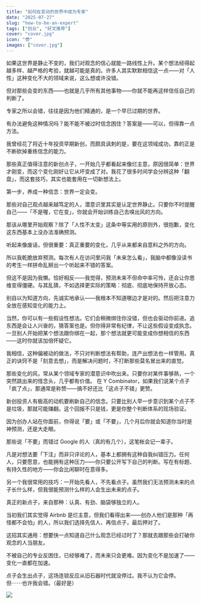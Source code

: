 ```yaml
---
title: "如何在变动的世界中成为专家"
date: "2025-07-27"
slug: "how-to-be-an-expert"
tags: ["创业", "好文推荐"]
cover: "cover.jpg"
icon: "😎"
images: ["cover.jpg"]
---
```

如果这世界是静止不变的，我们对观念的信心就能一路线性上升。某个想法经得起越多样、越严格的考验，就越可能是真的。许多人其实默默相信这一点——对「人性」这种变化不大的领域来说，这么想或许没错。



但对那些会变的东西——也就是几乎所有其他事物——你就不能再这样信任自己的判断了。



专家之所以会错，往往是因为他们精通的，是一个早已过期的世界。



有办法避免这种情况吗？能不能不被过时信念困住？答案是——可以，但得靠一点方法。



我曾经花了将近十年投资早期新创，而颇具讽刺的是，要在这领域成功，靠的正是不断砍掉重练信念的能力。



那些真正值得注意的新创点子，一开始几乎都看起来像烂主意，原因很简单：世界才刚变，而这个变化刚好让它从坏变成了对。我花了很多时间学会分辨这种「翻盘」，而这套技巧，其实也能套用在一切新想法上。



第一步，养成一种信念：世界一定会变。



那些对自己观点越来越笃定的人，潜意识里其实是认定世界静止。只要你不时提醒自己——「不是喔，它在变」，你就会开始训练自己去嗅出风的方向。



那该从哪里开始观察？除了「人性不太变」这条中等实用的原则外，很抱歉，变化这东西基本上没办法准确预测。



听起来像废话，但很重要：真正重要的变化，几乎从来都来自意料之外的方向。



所以我乾脆放弃预测。每次有人在访问里问我「未来怎么看」，我脑中都像没读书的考生一样拼命乱掰出一个听起来不错的答案。



但这不是因为我懒。恰好相反——我觉得，预测未来不但命中率可怜，还会让你思维变得僵硬。与其乱猜，不如选择更实际的策略：彻底、彻底地保持开放心态。



别自以为知道方向，先诚实地承认——我根本不知道哪边才是对的。然后把注意力全放在感知变化的能力上。



当然，你可以有一些假设性想法。它们会稍微绑住你没错，但也会驱动你前进。追东西是会让人兴奋的，猜答案也是。但你得非常有纪律，不让这些假设变成执念。
一旦别人开始把某个想法跟你绑在一起，那个想法就更可能变成你想相信的东西——这时你就该加倍怀疑它。



我相信，这种偏被动的做法，不只对判断想法有帮助，连产出想法也一样管用。真正的诀窍不是「刻意去想」，而是解决问题时，不打断那些莫名冒出来的直觉。



那些变化的风，常从某个领域专家的潜意识中吹出来。只要你对某件事够熟，一个突然跳出来的怪念头，几乎都有价值。
在 Y Combinator，如果我们说某个点子「疯了点」，那通常是称赞——搞不好还比「这点子不错」更赞。



新创投资人有极高的动机要刷新自己的信念。只要比别人早一步意识到某个点子不是垃圾，那就可能赚翻。这个回报不只是钱，更是你整个判断体系的现场验证。



因为创办人站在你面前，你得说「要」或「不要」，几个月后你就会知道你当时是神预测，还是大走眼。



那些说「不要」而错过 Google 的人（真的有几个），这笔帐会记一辈子。



凡是对想法要「下注」而非只评论的人，基本上都拥有这种自我纠错压力。任何人，只要愿意，也能拥有这种压力——你只要公开写下自己的判断。写在有标题、有持久性的地方——你会比闲聊时在意得多。



另一个我很常用的技巧：一开始先看人，不先看点子。虽然我们无法预测未来的点子长什么样，但我很能预测什么样的人会生出未来的点子。



真正的新点子，来自那种：认真、有劲、脑袋够独立的人。



当初我们其实觉得 Airbnb 是烂主意，但我们看得出来——创办人他们是那种「再怪都不会怕」的人，所以我们选择先信人、再信点子，最后押对了。



这招其实通用：想要快一点知道自己什么观念已经过时了？那就去跟那些会打破你观念的人当朋友。



不被自己的专业反困住，已经够难了，而未来只会更难。因为变化不是加速了——变化一直都在加速。



点子会生出点子，这场连锁反应从旧石器时代就没停过。我不认为它会停。
但⋯⋯也许我会错。（最好是）




![](https://prod-files-secure.s3.us-west-2.amazonaws.com/112d0858-5090-4d34-a606-b75eb8d65fd2/46476355-9cf3-4e99-9b7a-3531bc426380/1000202064.png?X-Amz-Algorithm=AWS4-HMAC-SHA256&X-Amz-Content-Sha256=UNSIGNED-PAYLOAD&X-Amz-Credential=ASIAZI2LB466SA4NZUXG%2F20250905%2Fus-west-2%2Fs3%2Faws4_request&X-Amz-Date=20250905T184008Z&X-Amz-Expires=3600&X-Amz-Security-Token=IQoJb3JpZ2luX2VjEBMaCXVzLXdlc3QtMiJHMEUCIHc%2FRHZuTjwsnn67JDUq4oyzpQPAwpQ6bCDli1qq1GnLAiEA08hAmTIg38yLT5KGcN0GXsulYiR6qduHrzvD0JzeOpgq%2FwMIfBAAGgw2Mzc0MjMxODM4MDUiDLo7o4MdIhmBTfULPircA%2BlzBgS2U3ShXijmKRMBpuO19mWMl3hN5%2FYtNX%2FIBTj2v%2BV%2F%2FSzeWTWxEiBvWTMLNWt2hKo0UxY22KoOjGqrHeg7%2Fgy2zt%2FBxVjqmttYwA%2Bde7cGl03r94ZsIV4s2jiFPnh3%2BcRG0SstGpSAD0Qoqmzw%2BkPGV0J%2BG3AW5UXPkEgUn0am7anVNH4cDQFVBX35sZFa7LzsjB1nrLS%2FNkmqe1z%2BvASl%2Bf7FQ%2BMiN0I4OxvrM%2FoeqZ6YJ4wQ5zzuCwCmBLCM%2FVpKO%2FXYxRH1vf8sBMkUF4UYIKJkk16WaoXzr%2FLMpRu%2FFPSqAJlPXzEdKua4a3qUjSOLNz1J%2F%2BjFzPMQNFcW0bRcUjZMviUnCnFO%2FGuwSIzcKWusQeBPT4XAVapIdLtcRHpW1GpF0OpVrzx68nV9lb0WiQ5n4Lu9mjd4vdzLHxroEgtwcT%2FRl8YKKTrQNQ7e%2BiGoefmY%2FQCKBZ%2BGkO4I1wIe3fvcRi7Aq5m30GyE8ljn2Igez6ZkXlEJYptTpVPkQZfcEaIKvE5sLnbRZI6JSbsK3zce80Jwx1B940n1heHNyNFPyKFJkNSrTfuar8XjkZdO5n8K2DLZCM0pu%2FGecB45AI%2Fxrb2c4rHEIkLD%2BobyN8b4qyi%2F3T9IMOHa7MUGOqUBLpJ2MT5nMwnVTyQfTaRGhpv3Z4b%2BUJlZ8wapPy6f6X%2F3lwH1xf9S6GuSmbsHdrNRKDV%2BU2%2FHgJzS2RY4mazOl%2BwX6j3ZqHokOkx014EdWL6o%2BaFlnvRnJxRF3llTnYMMBqM31%2FqhOii1SO4nyKUmzKPixWdi%2Fhure4eSwec1jpH83K0Ko5N7Q%2FxEOhgIj7l5zOboIklJABcty%2Fz2yma9g28F%2BZxb&X-Amz-Signature=4d7e744a484d65ee30f1b954ac75f02b4602e9ad2922d80e51e213462590f70d&X-Amz-SignedHeaders=host&x-amz-checksum-mode=ENABLED&x-id=GetObject)

